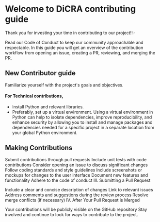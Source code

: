 # Welcome to DiCRA contributing guide
Thank you for investing your time in contributing to our project!✨

Read our Code of Conduct to keep our community approachable and respectable.
In this guide you will get an overview of the contribution workflow from opening an issue, creating a PR, reviewing, and merging the PR.

## New Contributor guide
Familiarize yourself with the project's goals and objectives. 

#### For Technical contributions, 
<ul>
  <li>Install Python and relevant libraries. </li>
  <li>Preferably, set up a virtual environment. Using a virtual environment in Python can help to isolate dependencies, improve reproducibility, and enhance security by allowing you to install 
    and manage packages and dependencies needed for a specific project in a separate location from your global Python environment.</li>
</ul>

## Making Contributions

Submit contributions through pull requests
Include unit tests with code contributions
Consider opening an issue to discuss significant changes
Follow coding standards and style guidelines
Include screenshots or mockups for changes to the user interface
Document new features and functionality
Adhere to the code of conduct
III. Submitting a Pull Request

Include a clear and concise description of changes
Link to relevant issues
Address comments and suggestions during the review process
Resolve merge conflicts (if necessary)
IV. After Your Pull Request is Merged

Your contributions will be publicly visible on the GitHub repository
Stay involved and continue to look for ways to contribute to the project.
